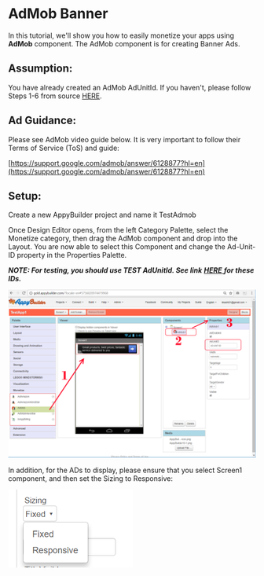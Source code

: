 # AdMob Banner

In this tutorial, we'll show you how to easily monetize your apps using **AdMob** component. The AdMob component is for creating Banner Ads.

## Assumption:

You have already created an AdMob AdUnitId. If you haven't, please follow Steps 1-6 from source [HERE](https://quickappninja.zendesk.com/hc/en-us/articles/115000826865-How-to-create-Banner-Admob-Ad-unit-ID-?mobile_site=true).

## Ad Guidance:

Please see AdMob video guide below. It is very important to follow their Terms of Service \(ToS\) and guide:

[https://support.google.com/admob/answer/6128877?hl=en](https://support.google.com/admob/answer/6128877?hl=en)

## Setup:

Create a new AppyBuilder project and name it TestAdmob

Once Design Editor opens, from the left Category Palette, select the Monetize category, then drag the AdMob component and drop into the Layout. You are now able to select this Component and change the Ad-Unit-ID property in the Properties Palette. 

_**NOTE: For testing, you should use TEST AdUnitId. See link**_  [_**HERE**_ ](https://developers.google.com/admob/android/test-ads) _**for these IDs.**_ 

![](../../.gitbook/assets/bookadmob1.png)

In addition, for the ADs to display, please ensure that you select Screen1 component, and then set the Sizing to Responsive:

![](../../.gitbook/assets/book-admob-responsive%20%282%29.png)

